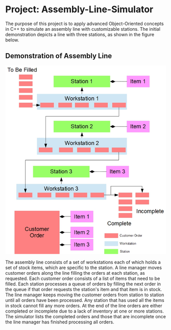 # Project: Assembly-Line-Simulator

The purpose of this project is to apply advanced Object-Oriented concepts in C++ to simulate an assembly line with customizable stations. The initial demonstration depicts a line with three stations, as shown in the figure below.

## Demonstration of Assembly Line

<div align="center">

  ![Assembly Line](assemblyline.jpg)

</div>
The assembly line consists of a set of workstations each of which holds a set of stock items, which are specific to the station. A line manager moves customer orders along the line filling the orders at each station, as requested. Each customer order consists of a list of items that need to be filled. Each station processes a queue of orders by filling the next order in the queue if that order requests the station's item and that item is in stock. The line manager keeps moving the customer orders from station to station until all orders have been processed. Any station that has used all the items in stock cannot fill any more orders. At the end of the line orders are either completed or incomplete due to a lack of inventory at one or more stations. The simulator lists the completed orders and those that are incomplete once the line manager has finished processing all orders.